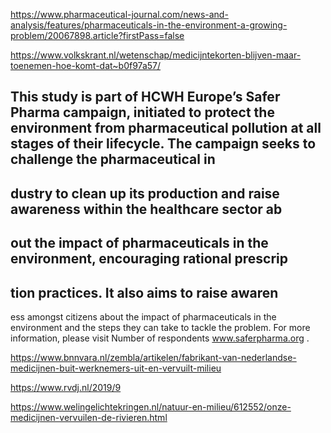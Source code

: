 


https://www.pharmaceutical-journal.com/news-and-analysis/features/pharmaceuticals-in-the-environment-a-growing-problem/20067898.article?firstPass=false

https://www.volkskrant.nl/wetenschap/medicijntekorten-blijven-maar-toenemen-hoe-komt-dat~b0f97a57/

This study is part of HCWH Europe’s Safer
Pharma campaign, initiated to protect the
environment from pharmaceutical pollution
at all stages of their lifecycle. The campaign
seeks to challenge the pharmaceutical in
-
dustry to clean up its production and raise
awareness within the healthcare sector ab
-
out the impact of pharmaceuticals in the
environment, encouraging rational prescrip
-
tion practices. It also aims to raise awaren
-
ess amongst citizens about the impact of
pharmaceuticals in the environment and the
steps they can take to tackle the problem.
For more information, please visit
Number of respondents
www.saferpharma.org
.

https://www.bnnvara.nl/zembla/artikelen/fabrikant-van-nederlandse-medicijnen-buit-werknemers-uit-en-vervuilt-milieu

https://www.rvdj.nl/2019/9

https://www.welingelichtekringen.nl/natuur-en-milieu/612552/onze-medicijnen-vervuilen-de-rivieren.html
